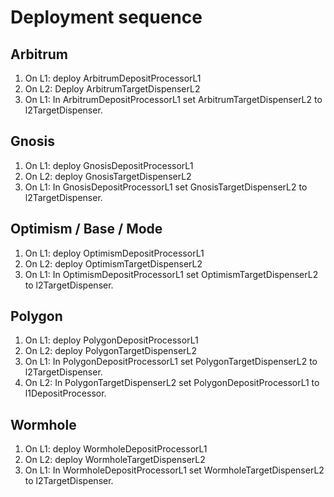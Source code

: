 # Deployment sequence

## Arbitrum
1. On L1: deploy ArbitrumDepositProcessorL1
2. On L2: Deploy ArbitrumTargetDispenserL2
3. On L1: In ArbitrumDepositProcessorL1 set ArbitrumTargetDispenserL2 to l2TargetDispenser.

## Gnosis
1. On L1: deploy GnosisDepositProcessorL1
2. On L2: deploy GnosisTargetDispenserL2
3. On L1: In GnosisDepositProcessorL1 set GnosisTargetDispenserL2 to l2TargetDispenser.

## Optimism / Base / Mode
1. On L1: deploy OptimismDepositProcessorL1
2. On L2: deploy OptimismTargetDispenserL2
3. On L1: In OptimismDepositProcessorL1 set OptimismTargetDispenserL2 to l2TargetDispenser.

## Polygon
1. On L1: deploy PolygonDepositProcessorL1
2. On L2: deploy PolygonTargetDispenserL2
3. On L1: In PolygonDepositProcessorL1 set PolygonTargetDispenserL2 to l2TargetDispenser.
4. On L2: In PolygonTargetDispenserL2 set PolygonDepositProcessorL1 to l1DepositProcessor.

## Wormhole
1. On L1: deploy WormholeDepositProcessorL1
2. On L2: deploy WormholeTargetDispenserL2
3. On L1: In WormholeDepositProcessorL1 set WormholeTargetDispenserL2 to l2TargetDispenser.